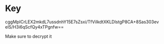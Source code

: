 # Key 
cggMpICrLEX2mkdL7ussdnhY15E7sZsxi/TfViIkdtXKLDlstgP8CA+8Sas303evelS/H3i6qScfQy4xTPgnfw==

Make sure to decrypt it 
